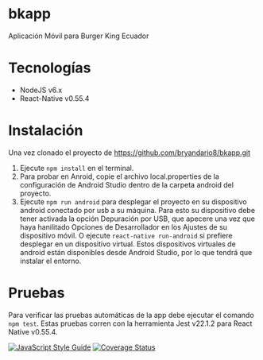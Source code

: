 # bkapp
Aplicación Móvil para Burger King Ecuador

# Tecnologías
- NodeJS v6.x
- React-Native v0.55.4

# Instalación
Una vez clonado el proyecto de https://github.com/bryandario8/bkapp.git
1.  Ejecute ```npm install``` en el terminal.
2.  Para probar en Anroid, copie el archivo local.properties de la configuración de Android Studio dentro de la carpeta android del proyecto.
3.  Ejecute ```npm run android``` para desplegar el proyecto en su dispositivo android conectado por usb a su máquina. Para esto su dispositivo debe tener activada la opción Depuración por USB, que apecere una vez que haya hanilitado Opciones de Desarrollador en los Ajustes de su dispositivo móvil.
    O ejecute ```react-native run-android``` si prefiere desplegar en un dispositivo virtual. Estos dispositivos virtuales de android están disponibles desde Android Studio, por lo que tendrá que instalar el entorno.

# Pruebas
Para verificar las pruebas automáticas de la app debe ejecutar el comando ```npm test```. Estas pruebas corren con la herramienta Jest v22.1.2 para React Native v0.55.4. 

[![JavaScript Style Guide](https://img.shields.io/badge/code_style-standard-brightgreen.svg)](https://standardjs.com) [![Coverage Status](https://coveralls.io/repos/github/bryandario8/bkapp/badge.svg)](https://coveralls.io/github/bryandario8/bkapp)
